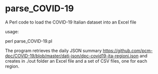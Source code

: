# parse_COVID-19
A Perl code to load the COVID-19 Italian dataset into an Excel file

usage:

perl parse_COVID-19.pl

The program retrieves the daily JSON summary https://github.com/pcm-dpc/COVID-19/blob/master/dati-json/dpc-covid19-ita-regioni.json and creates in ./out folder an Excel file and a set of CSV files, one for each region.
